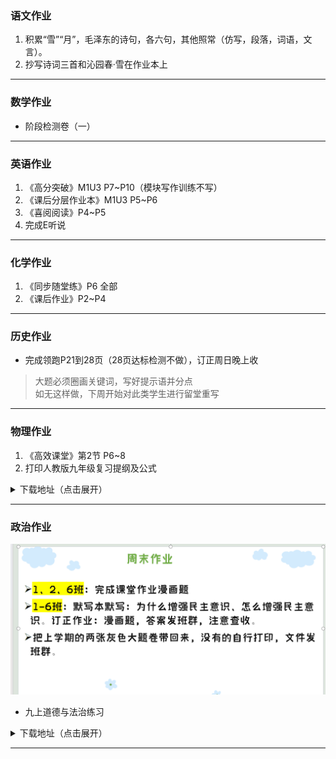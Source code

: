 ### 语文作业
1. 积累“雪”“月”，毛泽东的诗句，各六句，其他照常（仿写，段落，词语，文言）。
2. 抄写诗词三首和沁园春·雪在作业本上
---

### 数学作业
- 阶段检测卷（一）
---

### 英语作业
1. 《高分突破》M1U3 P7~P10（模块写作训练不写）
2. 《课后分层作业本》M1U3 P5~P6
3. 《喜阅阅读》P4~P5
4. 完成E听说
---

### 化学作业
1. 《同步随堂练》P6 全部
2. 《课后作业》P2~P4
---

### 历史作业
- 完成领跑P21到28页（28页达标检测不做），订正周日晚上收
> 大题必须圈画关键词，写好提示语并分点  
> 如无这样做，下周开始对此类学生进行留堂重写
---

### 物理作业
1. 《高效课堂》第2节 P6~8
2. 打印人教版九年级复习提纲及公式

<details>
<summary>下载地址（点击展开）</summary>

- [Gitee分流（推荐）](https://gitee.com/CMSZ001/hw/releases/download/G9S1/1phs.doc)
- [蓝奏云分流](https://lz.qaiu.top/d/lz/iXGJV35h076j@86tf)
- [Github分流](https://github.com/CMSZ002/hw/releases/download/G9S1/1phs.doc)

</details>

---

### 政治作业
![hw](../hw_G9S1/_image/1p.png)  
- 九上道德与法治练习

<details>
<summary>下载地址（点击展开）</summary>

- [Gitee分流（推荐）](https://gitee.com/CMSZ001/hw/releases/download/G9S1/1p.docx)
- [蓝奏云分流](https://lz.qaiu.top/d/lz/iImdj35g9l7c@9vt2)
- [Github分流](https://github.com/CMSZ002/hw/releases/download/G9S1/1p.docx)

</details>

---
